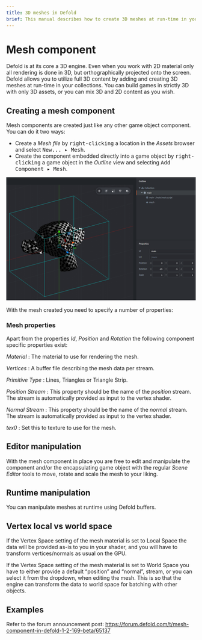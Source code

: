 ```yaml
---
title: 3D meshes in Defold
brief: This manual describes how to create 3D meshes at run-time in your game.
---
```


# Mesh component

Defold is at its core a 3D engine. Even when you work with 2D material only all rendering is done in 3D, but orthographically projected onto the screen. Defold allows you to utilize full 3D content by adding and creating 3D meshes at run-time in your collections. You can build games in strictly 3D with only 3D assets, or you can mix 3D and 2D content as you wish.

## Creating a mesh component

Mesh components are created just like any other game object component. You can do it two ways:

- Create a *Mesh file* by <kbd>right-clicking</kbd> a location in the *Assets* browser and select <kbd>New... ▸ Mesh</kbd>.
- Create the component embedded directly into a game object by <kbd>right-clicking</kbd> a game object in the *Outline* view and selecting <kbd>Add Component ▸ Mesh</kbd>.

![Mesh in game object](images/mesh/mesh.png)

With the mesh created you need to specify a number of properties:

### Mesh properties

Apart from the properties *Id*, *Position* and *Rotation* the following component specific properties exist:

*Material*
: The material to use for rendering the mesh.

*Vertices*
: A buffer file describing the mesh data per stream.

*Primitive Type*
: Lines, Triangles or Triangle Strip.

*Position Stream*
: This property should be the name of the *position* stream. The stream is automatically provided as input to the vertex shader.

*Normal Stream*
: This property should be the name of the *normal* stream. The stream is automatically provided as input to the vertex shader.

*tex0*
: Set this to texture to use for the mesh.

## Editor manipulation

With the mesh component in place you are free to edit and manipulate the component and/or the encapsulating game object with the regular *Scene Editor* tools to move, rotate and scale the mesh to your liking.

## Runtime manipulation

You can manipulate meshes at runtime using Defold buffers.

## Vertex local vs world space
If the Vertex Space setting of the mesh material is set to Local Space the data will be provided as-is to you in your shader, and you will have to transform vertices/normals as usual on the GPU.

If the Vertex Space setting of the mesh material is set to World Space you have to either provide a default “position” and “normal”, stream, or you can select it from the dropdown, when editing the mesh. This is so that the engine can transform the data to world space for batching with other objects.

## Examples
Refer to the forum announcement post: https://forum.defold.com/t/mesh-component-in-defold-1-2-169-beta/65137
